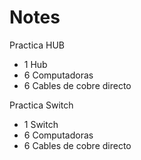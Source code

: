 
# Notes

Practica HUB
- 1 Hub
- 6 Computadoras
- 6 Cables de cobre directo

Practica Switch 
- 1 Switch
- 6 Computadoras
- 6 Cables de cobre directo
